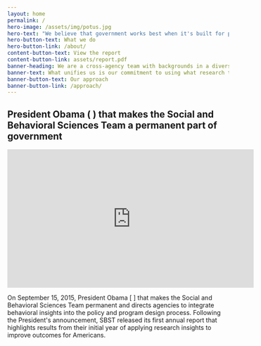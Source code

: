 ```yaml
---
layout: home
permalink: /
hero-image: /assets/img/potus.jpg
hero-text: "We believe that government works best when it's built for people. "
hero-button-text: What we do
hero-button-link: /about/
content-button-text: View the report
content-button-link: assets/report.pdf
banner-heading: We are a cross-agency team with backgrounds in a diversity of fields, including psychology, economics, policy,  law, medicine, statistics, and political science.
banner-text: What unifies us is our commitment to using what research tells us about how people make decisions to better serve Americans and improve government efficiency.
banner-button-text: Our approach
banner-button-link: /approach/
---
```

## President Obama ( ) that makes the Social and Behavioral Sciences Team a permanent part of government

<iframe width="560" height="315" src="https://www.youtube.com/watch?v=ShvaavFq92s&feature=youtu.be" frameborder="0" allowfullscreen></iframe>

On September 15, 2015, President Obama [ ] that makes the Social and Behavioral Sciences Team permanent and directs agencies to integrate behavioral insights into the policy and program design process. Following the President's announcement, SBST released its first annual report that highlights results from their initial year of applying research insights to improve outcomes for Americans.
